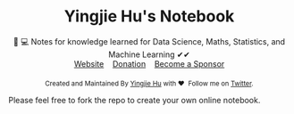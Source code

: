 <h1 align="center"> Yingjie Hu's Notebook </h1>
<div align="center">📝 💻 Notes for knowledge learned for Data Science, Maths, Statistics, and Machine Learning ✔︎✔︎</div>

<div align="center">
	<a href="http://notebook.yingjiehu.com/">Website</a>&nbsp;&nbsp;&nbsp;
	<a href="https://www.patreon.com/yingjie" target="_blank">Donation</a>&nbsp;&nbsp;&nbsp;
	<a href="https://www.patreon.com/yingjie" target="_blank">Become a Sponsor</a>
</div>
<div align="center" style="padding-top:20px">
	<sub>Created and Maintained By <a href="http://yingjiehu.com" target="_blank">Yingjie Hu</a> with ❤️ &nbsp;Follow me on <a href="https://twitter.com/yingjieYJH" target="_blank">Twitter</a>.</sub>
</div>


Please feel free to fork the repo to create your own online notebook.
